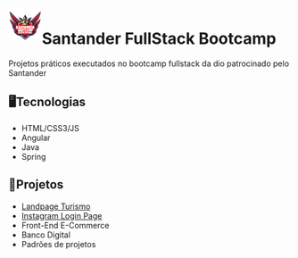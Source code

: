 <img align="left" src="./SantanderBootCampLogo.png" alt="santanderBootCampLogo" width="60"/> 
<h1> Santander FullStack Bootcamp </h1>
<p>Projetos práticos executados no bootcamp fullstack da dio patrocinado pelo Santander</p>
<h2>🖥Tecnologias</h2>
<ul>
<li>HTML/CSS3/JS</li>
<li>Angular</li>
<li>Java</li>
<li>Spring</li>
</ul>

<h2>📐Projetos</h2>
<ul>
<li><a href="./FlexTurismo">Landpage Turismo</a></li>
<li><a href="./Instagram">Instagram Login Page</a></li>
<li>Front-End E-Commerce</li>
<li>Banco Digital</li>
<li>Padrões de projetos</li>
</ul>

